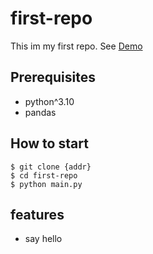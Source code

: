 # first-repo

This im my first repo.
See [Demo](https://www.gogle.com/)


## Prerequisites

- python^3.10
- pandas

## How to start

```shell
$ git clone {addr}
$ cd first-repo
$ python main.py
```

## features
- say hello
